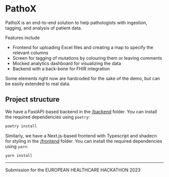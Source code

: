 # PathoX
PathoX is an end-to-end solution to help pathologists with ingestion, tagging, and analysis of patient data.

Features include
- Frontend for uploading Excel files and creating a map to specify the relevant columns
- Screen for tagging of mutations by colouring them or leaving comments
- Mocked analytics dashboard for visualizing the data
- Backend with a back-bone for FHIR integration

Some elements right now are hardcoded for the sake of the demo, but can be easily extended to real data.

## Project structure
We have a FastAPI-based backend in the [/backend](backend) folder. 
You can install the required dependencies using `poetry`: 
```bash
poetry install
```

Similarly, we have a Next.js-based frontend with Typescript and shadecn for styling in the [/frontend](frontend) folder.
You can install the required dependencies using `yarn`:
```bash
yarn install
```

---
Submission for the EUROPEAN HEALTHCARE HACKATHON 2023